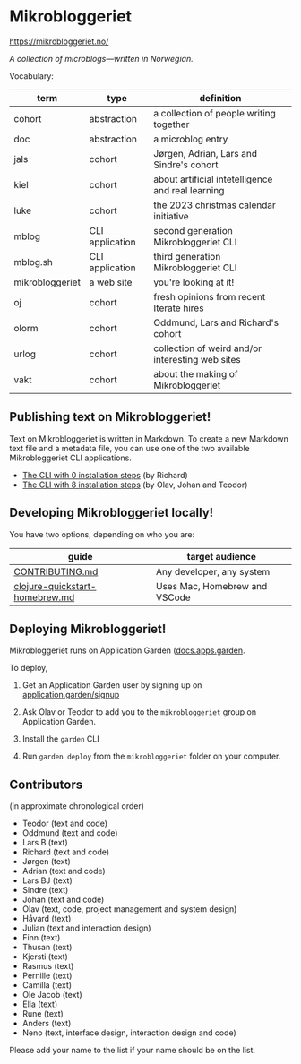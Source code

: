 # Mikrobloggeriet

https://mikrobloggeriet.no/

_A collection of microblogs—written in Norwegian._

Vocabulary:

| term            | type            | definition                                        |
|-----------------|-----------------|---------------------------------------------------|
| cohort          | abstraction     | a collection of people writing together           |
| doc             | abstraction     | a microblog entry                                 |
| jals            | cohort          | Jørgen, Adrian, Lars and Sindre's cohort          |
| kiel            | cohort          | about artificial intetelligence and real learning |
| luke            | cohort          | the 2023 christmas calendar initiative            |
| mblog           | CLI application | second generation Mikrobloggeriet CLI             |
| mblog.sh        | CLI application | third generation Mikrobloggeriet CLI              |
| mikrobloggeriet | a web site      | you're looking at it!                             |
| oj              | cohort          | fresh opinions from recent Iterate hires          |
| olorm           | cohort          | Oddmund, Lars and Richard's cohort                |
| urlog           | cohort          | collection of weird and/or interesting web sites  |
| vakt            | cohort          | about the making of  Mikrobloggeriet              |

## Publishing text on Mikrobloggeriet!

Text on Mikrobloggeriet is written in Markdown.
To create a new Markdown text file and a metadata file, you can use one of the two available Mikrobloggeriet CLI applications.

- [The CLI with 0 installation steps] (by Richard)
- [The CLI with 8 installation steps] (by Olav, Johan and Teodor)

[The CLI with 0 installation steps]: cli-quickstart-mblog-sh.md
[The CLI with 8 installation steps]: cli-quickstart-mblog.md

## Developing Mikrobloggeriet locally!

You have two options, depending on who you are:

| guide                            | target audience               |
|----------------------------------|-------------------------------|
| [CONTRIBUTING.md]                | Any developer, any system     |
| [clojure-quickstart-homebrew.md] | Uses Mac, Homebrew and VSCode |

[clojure-quickstart-homebrew.md]: clojure-quickstart-homebrew.md
[CONTRIBUTING.md]: CONTRIBUTING.md

## Deploying Mikrobloggeriet!

Mikrobloggeriet runs on Application Garden ([docs.apps.garden](https://docs.apps.garden/).

To deploy,

1. Get an Application Garden user by signing up on [application.garden/signup](https://application.garden/signup)

2. Ask Olav or Teodor to add you to the `mikrobloggeriet` group on Application Garden.

3. Install the `garden` CLI

4. Run `garden deploy` from the `mikrobloggeriet` folder on your computer.

## Contributors

(in approximate chronological order)

- Teodor (text and code)
- Oddmund (text and code)
- Lars B (text)
- Richard (text and code)
- Jørgen (text)
- Adrian (text and code)
- Lars BJ (text)
- Sindre (text)
- Johan (text and code)
- Olav (text, code, project management and system design)
- Håvard (text)
- Julian (text and interaction design)
- Finn (text)
- Thusan (text)
- Kjersti (text)
- Rasmus (text)
- Pernille (text)
- Camilla (text)
- Ole Jacob (text)
- Ella (text)
- Rune (text)
- Anders (text)
- Neno (text, interface design, interaction design and code)

Please add your name to the list if your name should be on the list.
